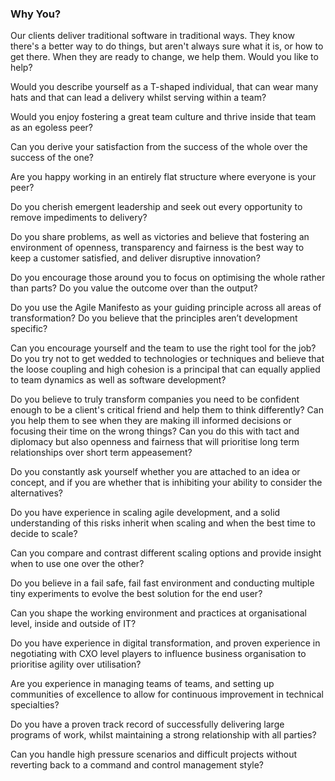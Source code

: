 ### Why You?

Our clients deliver traditional software in traditional ways. They know there's a better way to do things, but aren't always sure what it is, or how to get there. When they are ready to change, we help them. Would you like to help?

Would you describe yourself as a T-shaped individual, that can wear many hats and that can lead a delivery whilst serving within a team? 

Would you enjoy fostering a great team culture and thrive inside that team as an egoless peer? 

Can you derive your satisfaction from the success of the whole over the success of the one? 

Are you happy working in an entirely flat structure where everyone is your peer? 

Do you cherish emergent leadership and seek out every opportunity to remove impediments to delivery?

Do you share problems, as well as victories and believe that fostering an environment of openness, transparency and fairness is the best way to keep a customer satisfied, and deliver disruptive innovation?

Do you encourage those around you to focus on optimising the whole rather than parts? Do you value the outcome over than the output?

Do you use the Agile Manifesto as your guiding principle across all areas of transformation? Do you believe that the principles aren’t development specific?

Can you encourage yourself and the team to use the right tool for the job? Do you try not to get wedded to technologies or techniques and believe that the loose coupling and high cohesion is a principal that can equally applied to team dynamics as well as software development?

Do you believe to truly transform companies you need to be confident enough to be a client's critical friend and help them to think differently? Can you help them to see when they are making ill informed decisions or focusing their time on the wrong things? Can you do this with tact and diplomacy but also openness and fairness that will prioritise long term relationships over short term appeasement? 

Do you constantly ask yourself whether you are attached to an idea or concept, and if you are whether that is inhibiting your ability to consider the alternatives?

Do you have experience in scaling agile development, and a solid understanding of this risks inherit when scaling and when the best time to decide to scale? 

Can you compare and contrast different scaling options and provide insight when to use one over the other?

Do you believe in a fail safe, fail fast environment and conducting multiple tiny experiments to evolve the best solution for the end user? 

Can you shape the working environment and practices at organisational level, inside and outside of IT?

Do you have experience in digital transformation, and proven experience in negotiating with CXO level players to influence business organisation to prioritise agility over utilisation?

Are you experience in managing teams of teams, and setting up communities of excellence to allow for continuous improvement in technical specialties?

Do you have a proven track record of successfully delivering large programs of work, whilst maintaining a strong relationship with all parties?

Can you handle high pressure scenarios and difficult projects without reverting back to a command and control management style?
